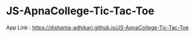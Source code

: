 # JS-ApnaCollege-Tic-Tac-Toe

App Link : https://dishanta-adhikari.github.io/JS-ApnaCollege-Tic-Tac-Toe
